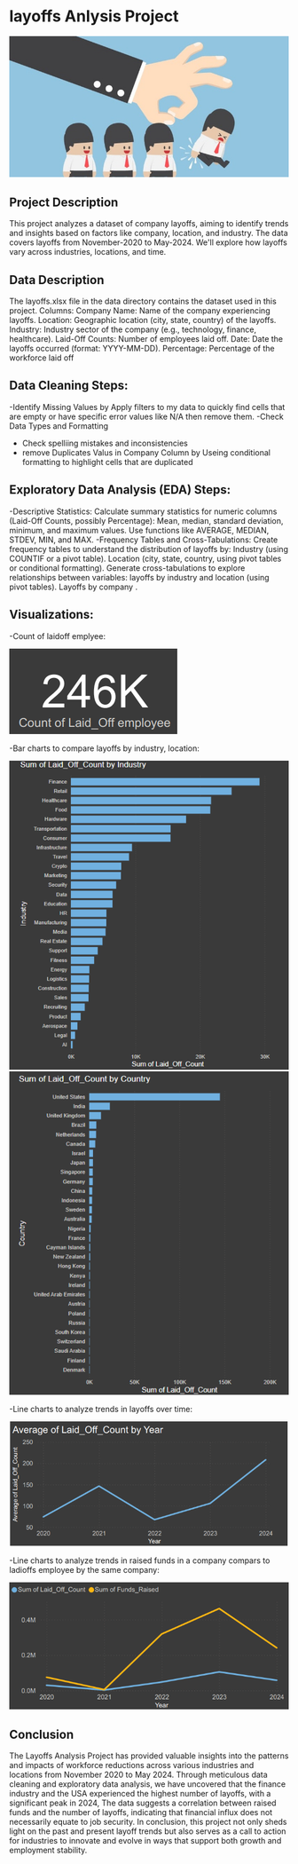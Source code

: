 # layoffs Anlysis Project
![](layoffs.jpg)


## Project Description

This project analyzes a dataset of company layoffs, aiming to identify trends and insights based on factors like company, location, and industry.
The data covers layoffs from November-2020 to May-2024. We'll explore how layoffs vary across industries, locations, and time.

## Data Description
The layoffs.xlsx file in the data directory contains the dataset used in this
project.
Columns:
Company Name: Name of the company experiencing layoffs.
Location: Geographic location (city, state, country) of the layoffs.
Industry: Industry sector of the company (e.g., technology, finance,
healthcare).
Laid-Off Counts: Number of employees laid off.
Date: Date the layoffs occurred (format: YYYY-MM-DD).
Percentage: Percentage of the workforce laid off 
## Data Cleaning Steps:
-Identify Missing Values by Apply filters to my data to quickly find cells that are empty or have specific error values like N/A then remove them.
-Check Data Types and Formatting
- Check spelliing mistakes and inconsistencies
- remove Duplicates Valus in Company Column by Useing conditional formatting to highlight cells that are duplicated
## Exploratory Data Analysis (EDA) Steps:
-Descriptive Statistics:
Calculate summary statistics for numeric columns (Laid-Off Counts,
possibly Percentage):  Mean, median, standard deviation, minimum, and maximum values. Use functions like AVERAGE, MEDIAN, STDEV, MIN, and MAX.
-Frequency Tables and Cross-Tabulations:
Create frequency tables to understand the distribution of layoffs by:
Industry (using COUNTIF or a pivot table).
Location (city, state, country, using pivot tables or conditional formatting).
Generate cross-tabulations to explore relationships between variables:
layoffs by industry and location (using pivot tables).
Layoffs by company .
## Visualizations:
-Count of laidoff emplyee: 


![](count_of_laidoff_employee.png)       

-Bar charts to compare layoffs by industry, location:


![](ladioff_by_industry.png)                    ![](ladioff_by_country.png)

-Line charts to analyze trends in layoffs over time:

![](Average_of_Laid_Off_Count_by_Year.png)

-Line charts to analyze trends in raised funds in a company compars to ladioffs employee by the same company:


![](relationship_between_funds_and_laidoffs.png) 

## Conclusion

The Layoffs Analysis Project has provided valuable insights into the patterns and impacts of workforce reductions across various industries and locations from November 2020 to May 2024. Through meticulous data cleaning and exploratory data analysis, we have uncovered that the finance industry and the USA experienced the highest number of layoffs, with a significant peak in 2024, The data suggests a correlation between raised funds and the number of layoffs, indicating that financial influx does not necessarily equate to job security.
In conclusion, this project not only sheds light on the past and present layoff trends but also serves as a call to action for industries to innovate and evolve in ways that support both growth and employment stability.






